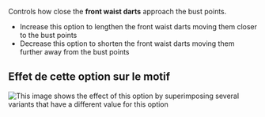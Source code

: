Controls how close the **front waist darts** approach the bust points.

- Increase this option to lengthen the front waist darts moving them closer to the bust points
- Decrease this option to shorten the front waist darts moving them further away from the bust points

## Effet de cette option sur le motif

![This image shows the effect of this option by superimposing several variants that have a different value for this option](simone_frontdartlength_sample.svg "Effect of this option on the pattern")
